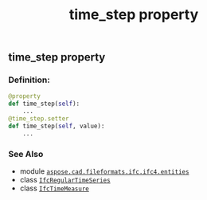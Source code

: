 ﻿---
title: time_step property
second_title: Aspose.CAD for Python via .NET API References
description: 
type: docs
weight: 120
url: /python-net/aspose.cad.fileformats.ifc.ifc4.entities/ifcregulartimeseries/time_step/
is_root: false
---

## time_step property

### Definition:
```python
@property
def time_step(self):
    ...
@time_step.setter
def time_step(self, value):
    ...
```

### See Also
* module [`aspose.cad.fileformats.ifc.ifc4.entities`](../../)
* class [`IfcRegularTimeSeries`](/cad/python-net/aspose.cad.fileformats.ifc.ifc4.entities/ifcregulartimeseries)
* class [`IfcTimeMeasure`](/cad/python-net/aspose.cad.fileformats.ifc.ifc4.types/ifctimemeasure)
